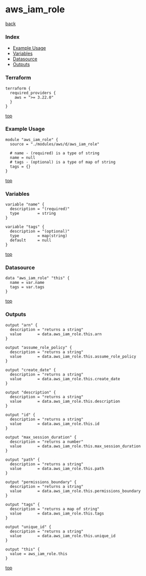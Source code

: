 # aws_iam_role
[back](../aws.md)
### Index
- [Example Usage](#example-usage)
- [Variables](#variables)
- [Datasource](#datasource)
- [Outputs](#outputs)
### Terraform
```hcl
terraform {
  required_providers {
    aws = ">= 3.22.0"
  }
}
```
[top](#index)
### Example Usage
```hcl
module "aws_iam_role" {
  source = "./modules/aws/d/aws_iam_role"

  # name - (required) is a type of string
  name = null
  # tags - (optional) is a type of map of string
  tags = {}
}
```
[top](#index)
### Variables
```hcl
variable "name" {
  description = "(required)"
  type        = string
}

variable "tags" {
  description = "(optional)"
  type        = map(string)
  default     = null
}
```
[top](#index)

### Datasource
```hcl
data "aws_iam_role" "this" {
  name = var.name
  tags = var.tags
}
```
[top](#index)
### Outputs
```hcl
output "arn" {
  description = "returns a string"
  value       = data.aws_iam_role.this.arn
}

output "assume_role_policy" {
  description = "returns a string"
  value       = data.aws_iam_role.this.assume_role_policy
}

output "create_date" {
  description = "returns a string"
  value       = data.aws_iam_role.this.create_date
}

output "description" {
  description = "returns a string"
  value       = data.aws_iam_role.this.description
}

output "id" {
  description = "returns a string"
  value       = data.aws_iam_role.this.id
}

output "max_session_duration" {
  description = "returns a number"
  value       = data.aws_iam_role.this.max_session_duration
}

output "path" {
  description = "returns a string"
  value       = data.aws_iam_role.this.path
}

output "permissions_boundary" {
  description = "returns a string"
  value       = data.aws_iam_role.this.permissions_boundary
}

output "tags" {
  description = "returns a map of string"
  value       = data.aws_iam_role.this.tags
}

output "unique_id" {
  description = "returns a string"
  value       = data.aws_iam_role.this.unique_id
}

output "this" {
  value = aws_iam_role.this
}
```
[top](#index)
